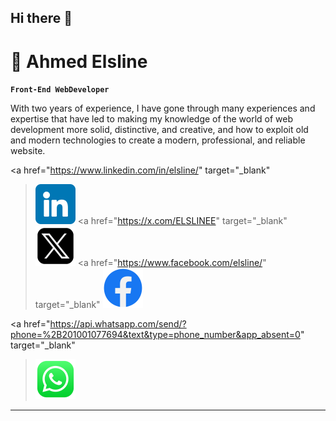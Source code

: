 ## Hi there 👋

# 🫡 Ahmed Elsline

**`Front-End WebDeveloper`**

With two years of experience, I have gone through many experiences and expertise that have led to making my knowledge of the world of web development more solid, distinctive, and creative, and how to exploit old and modern technologies to create a modern, professional, and reliable website.

<!-- Social icons section -->
<p align="center">

<a href="https://www.linkedin.com/in/elsline/" target="_blank"
  ><img width="64px" alt="LinkedIn" title="LinkedIn" src="assets/linkedin.png"
/></a>
<a href="https://x.com/ELSLINEE" target="_blank"
  ><img width="64px" alt="LinkedIn" title="LinkedIn" src="assets/twitter.png"
/></a>
<a href="https://www.facebook.com/elsline/" target="_blank"
  ><img
    width="64px"
    alt="LinkedIn"
    title="LinkedIn"
    src="assets/communication.png"
/></a>

<a
  href="https://api.whatsapp.com/send/?phone=%2B201001077694&text&type=phone_number&app_absent=0"
  target="_blank"
  ><img width="64px" alt="LinkedIn" title="LinkedIn" src="assets/logo (1).png"
/></a>


</p>

---

